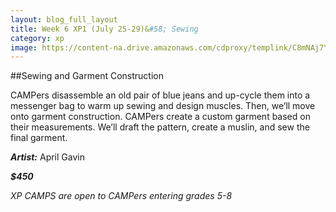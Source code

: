 ```yaml
---
layout: blog_full_layout
title: Week 6 XP1 (July 25-29)&#58; Sewing
category: xp
image: https://content-na.drive.amazonaws.com/cdproxy/templink/C8mNAj7YBxvSCjh4Dy77nUPT0Rf8JPrHi-Yx1D7IIjsLAYspN/alt/thumb?viewBox=1366
---
```


##Sewing and Garment Construction


CAMPers disassemble an old pair of blue jeans and up-cycle them into a messenger bag to warm up sewing and design muscles. Then, we’ll move onto garment construction. CAMPers create a custom garment based on their measurements. We’ll draft the pattern, create a muslin, and sew the final garment. 

**_Artist:_** April Gavin

**_$450_**

*XP CAMPS are open to CAMPers entering grades 5-8*
